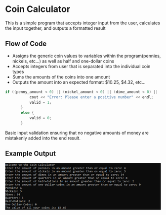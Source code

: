 # Coin Calculator
 This is a simple program that accepts integer input from the user, calculates the input together, and outputs a formatted result
 
 ## Flow of Code
 
 * Assigns the generic coin values to variables within the program(pennies, nickels, etc...) as well as  half and one-dollar coins
 * Accepts integers from user that is separated into the individual coin types
 * Sums the amounts of the coins into one amount
 * Outputs the amount into an expected format: $10.25, $4.32, etc...
 
 ```C++
 if ((penny_amount < 0) || (nickel_amount < 0) || (dime_amount < 0) || (quarter_amount < 0) || (halfdollar_amount < 0) || (onedollar_amount < 0)) {
			cout << "Error: Please enter a positive number" << endl;
			valid = 1;
		}
		else {
			valid = 0;
		}
 ```
 Basic input validation ensuring that no negative amounts of money are mistakenly added into the end result.
 ## Example Output
 ![](Images/Calculator_Example.PNG)
